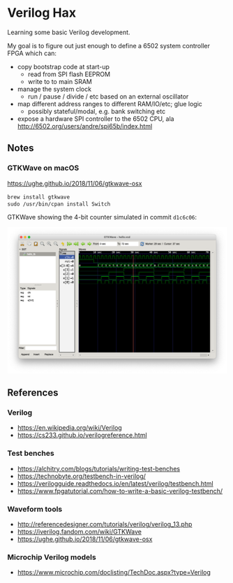 Verilog Hax
===========

Learning some basic Verilog development.

My goal is to figure out just enough to define a 6502 system controller FPGA which can:

- copy bootstrap code at start-up
    - read from SPI flash EEPROM
    - write to to main SRAM
- manage the system clock
    - run / pause / divide / etc based on an external oscillator
- map different address ranges to different RAM/IO/etc; glue logic
    - possibly stateful/modal, e.g. bank switching etc
- expose a hardware SPI controller to the 6502 CPU, ala http://6502.org/users/andre/spi65b/index.html

Notes
-----

### GTKWave on macOS

https://ughe.github.io/2018/11/06/gtkwave-osx

```
brew install gtkwave
sudo /usr/bin/cpan install Switch
```

GTKWave showing the 4-bit counter simulated in commit `d1c6c06`:

![GTKWave 4-bit counter](gtkwave-4bit-counter.png)

References
----------

### Verilog

- https://en.wikipedia.org/wiki/Verilog
- https://cs233.github.io/verilogreference.html

### Test benches

- https://alchitry.com/blogs/tutorials/writing-test-benches
- https://technobyte.org/testbench-in-verilog/
- https://verilogguide.readthedocs.io/en/latest/verilog/testbench.html
- https://www.fpgatutorial.com/how-to-write-a-basic-verilog-testbench/

### Waveform tools

- http://referencedesigner.com/tutorials/verilog/verilog_13.php
- https://iverilog.fandom.com/wiki/GTKWave
- https://ughe.github.io/2018/11/06/gtkwave-osx

### Microchip Verilog models

- https://www.microchip.com/doclisting/TechDoc.aspx?type=Verilog
